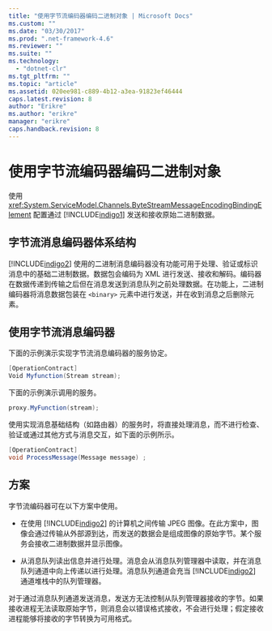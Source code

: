 ```yaml
---
title: "使用字节流编码器编码二进制对象 | Microsoft Docs"
ms.custom: ""
ms.date: "03/30/2017"
ms.prod: ".net-framework-4.6"
ms.reviewer: ""
ms.suite: ""
ms.technology: 
  - "dotnet-clr"
ms.tgt_pltfrm: ""
ms.topic: "article"
ms.assetid: 020ee981-c889-4b12-a3ea-91823ef46444
caps.latest.revision: 8
author: "Erikre"
ms.author: "erikre"
manager: "erikre"
caps.handback.revision: 8
---
```

# 使用字节流编码器编码二进制对象
使用 <xref:System.ServiceModel.Channels.ByteStreamMessageEncodingBindingElement> 配置通过 [!INCLUDE[indigo1](../../../../includes/indigo1-md.md)] 发送和接收原始二进制数据。  
  
## 字节流消息编码器体系结构  
 [!INCLUDE[indigo2](../../../../includes/indigo2-md.md)] 使用的二进制消息编码器没有功能可用于处理、验证或标识消息中的基础二进制数据。数据包会编码为 XML 进行发送、接收和解码。编码器在数据传递到传输之后但在消息发送到消息队列之前处理数据。在功能上，二进制编码器将消息数据包装在 `<binary>` 元素中进行发送，并在收到消息之后删除元素。  
  
## 使用字节流消息编码器  
 下面的示例演示实现字节流消息编码器的服务协定。  
  
```csharp  
[OperationContract]  
Void Myfunction(Stream stream);  
```  
  
 下面的示例演示调用的服务。  
  
```csharp  
proxy.MyFunction(stream);  
```  
  
 使用实现消息基础结构（如路由器）的服务时，将直接处理消息，而不进行检查、验证或通过其他方式与消息交互，如下面的示例所示。  
  
```csharp  
[OperationContract]  
void ProcessMessage(Message message) ;  
```  
  
## 方案  
 字节流编码器可在以下方案中使用。  
  
-   在使用 [!INCLUDE[indigo2](../../../../includes/indigo2-md.md)] 的计算机之间传输 JPEG 图像。在此方案中，图像会通过传输从外部源到达，而发送的数据会是组成图像的原始字节。某个服务会接收二进制数据并显示图像。  
  
-   从消息队列读出信息并进行处理。消息会从消息队列管理器中读取，并在消息队列通道中向上传递以进行处理。消息队列通道会充当 [!INCLUDE[indigo2](../../../../includes/indigo2-md.md)] 通道堆栈中的队列管理器。  
  
 对于通过消息队列通道发送消息，发送方无法控制从队列管理器接收的字节。如果接收进程无法读取原始字节，则消息会以错误格式接收，不会进行处理；假定接收进程能够将接收的字节转换为可用格式。